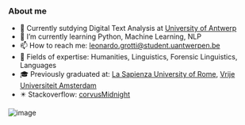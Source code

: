 ### About me


- 🏫 Currently sutdying Digital Text Analysis at [University of Antwerp](https://www.uantwerpen.be/en/study/programmes/all-programmes/digital-text-analysis/)
- 🌱 I’m currently learning Python, Machine Learning, NLP
- 📫 How to reach me: leonardo.grotti@student.uantwerpen.be
- 📕 Fields of expertise: Humanities, Linguistics,  Forensic Linguistics, Languages
- 🎓 Previously graduated at: [La Sapienza University of Rome](https://corsidilaurea.uniroma1.it/it/corso/2021/29949/home), [Vrije Universiteit Amsterdam](https://vu.nl/en/education/master/humanities-research)
- ✴️ Stackoverflow: [corvusMidnight](https://stackoverflow.com/users/17034564/corvusmidnight)

![image](https://github-readme-stats.vercel.app/api?username=iampawan&&show_icons=true&title_color=ffffff&icon_color=bb2acf&text_color=daf7dc&bg_color=151515)
